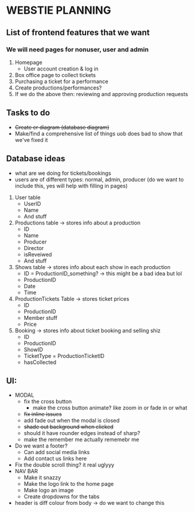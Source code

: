 # WEBSTIE PLANNING

## **List of frontend features that we want**
### We will need pages for nonuser, user and admin 
1. Homepage 
    * User account creation & log in 
3. Box office page to collect tickets
4. Purchasing a ticket for a performance
5. Create productions/performances?
6. If we do the above then: reviewing and approving production requests


## **Tasks to do**
- ~~Create er diagram (database diagram)~~
- Make/find a comprehensive list of things uob does bad to show that we've fixed it


## Database ideas
- what are we doing for tickets/bookings
- users are of different types: normal, admin, producer 
    (do we want to include this, yes will help with filling in pages)

1. User table
    * UserID
    * Name
    * And stuff
2. Productions table -> stores info about a production
    * ID 
    * Name
    * Producer
    * Director
    * isReveiwed
    * And stuff
3. Shows table -> stores info about each show in each production
    * ID = ProductionID_something? -> this might be a bad idea but lol
    * ProductionID
    * Date
    * Time
4. ProductionTickets Table -> stores ticket prices
    * ID
    * ProductionID
    * Member stuff
    * Price
5. Booking -> stores info about ticket booking and selling shiz
    * ID
    * ProductionID
    * ShowID
    * TicketType = ProductionTicketID
    * hasCollected


## UI:
* MODAL
    * fix the cross button
        * make the cross button animate? like zoom in or fade in or what
    * ~~fix inline issues~~
    * add fade out when the modal is closed
    * ~~shade out background when clicked~~
    * should it have rounder edges instead of sharp?
    * make the remember me actually rememebr me
* Do we want a footer?
    * Can add social media links
    * Add contact us links here
* Fix the double scroll thing? it real uglyyy
* NAV BAR
    * Make it snazzy
    * Make the logo link to the home page
    * Make logo an image
    * Create dropdowns for the tabs
* header is diff colour from body -> do we want to change this